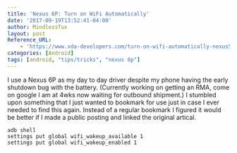 ```yaml
---
title: 'Nexus 6P: Turn on WiFi Automatically'
date: '2017-09-19T13:52:41-04:00'
author: MindlessTux
layout: post
Reference_URL:
    - 'https://www.xda-developers.com/turn-on-wifi-automatically-nexus5x-nexus6p/'
categories: [Android]
tags: [android, "tips/tricks", "nexus 6p"]
---
```


I use a Nexus 6P as my day to day driver despite my phone having the early shutdown bug with the battery. (Currently working on getting an RMA, come on google I am at 4wks now waiting for outbound shipment.) I stumbled upon something that I just wanted to bookmark for use just in case I ever needed to find this again. Instead of a regular bookmark I figured it would be better if I made a public posting and linked the original artical.

<!--readmore-->

```
adb shell
settings put global wifi_wakeup_available 1
settings put global wifi_wakeup_enabled 1
```